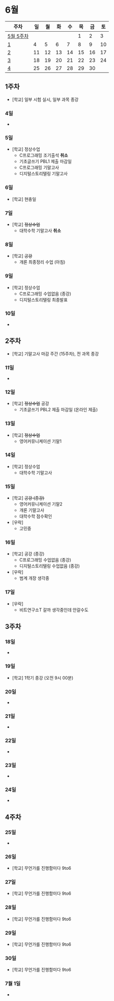 # 6월

| 주차 | 일 | 월 | 화 | 수 | 목 | 금 | 토 |
| --- | --- | --- | --- | --- | --- | --- | --- |
| [5월 5주차](../May/#5주차) | | | | | 1 | 2 | 3 |
| [1](#1주차) | 4 | 5 | 6 | 7 | 8 | 9 | 10 |
| [2](#2주차) | 11 | 12 | 13 | 14 | 15 | 16 | 17 |
| [3](#3주차) | 18 | 19 | 20 | 21 | 22 | 23 | 24 |
| [4](#4주차) | 25 | 26 | 27 | 28 | 29 | 30 | |

## 1주차
- \[학교\] 일부 시험 실시, 일부 과목 종강

### 4일
-

### 5일
- \[학교\] 정상수업
  * C프로그래밍 조기출석 **취소**
  * 기초글쓰기 PBL1 제출 마감일
  * C프로그래밍 기말고사
  * 디지털스토리텔링 기말고사

### 6일
- \[학교\] 현충일

### 7일
- \[학교\] ~~정상수업~~
  * 대학수학 기말고사 **취소**

### 8일
- \[학교\] ~~공강~~
  * 개론 최종정리 수업 (아침)

### 9일
- \[학교\] 정상수업
  * C프로그래밍 수업없음 (종강)
  * 디지털스토리텔링 최종발표

### 10일
-

## 2주차
- \[학교\] 기말고사 마감 주간 (15주차), 전 과목 종강

### 11일
-

### 12일
- \[학교\] ~~정상수업~~ 공강
  * 기초글쓰기 PBL2 제출 마감일 (온라인 제출)

### 13일
- \[학교\] ~~정상수업~~
  * 영어커뮤니케이션 기말1

### 14일
- \[학교\] 정상수업
  * 대학수학 기말고사

### 15일
- \[학교\] ~~공강 (종강)~~
  * 영어커뮤니케이션 기말2
  * 개론 기말고사
  * 대학수학 점수확인
- \[우락\]
  * 고민중

### 16일
- \[학교\] 공강 (종강)
  * C프로그래밍 수업없음 (종강)
  * 디지털스토리텔링 수업없음 (종강)
- \[우락\]
  * 범계 개장 생각중

### 17일
- \[우락\]
  * 비트연구소T 갈까 생각중인데 안갈수도

## 3주차

### 18일
-

### 19일
- \[학교\] 1학기 종강 (오전 9시 00분)

### 20일
-

### 21일
-

### 22일
-

### 23일
-

### 24일
-

## 4주차

### 25일
-

### 26일
- \[학교\] 무언가를 진행함미다 9to6

### 27일
- \[학교\] 무언가를 진행함미다 9to6

### 28일
- \[학교\] 무언가를 진행함미다 9to6

### 29일
- \[학교\] 무언가를 진행함미다 9to6

### 30일
- \[학교\] 무언가를 진행함미다 9to6

### 7월 1일
-
